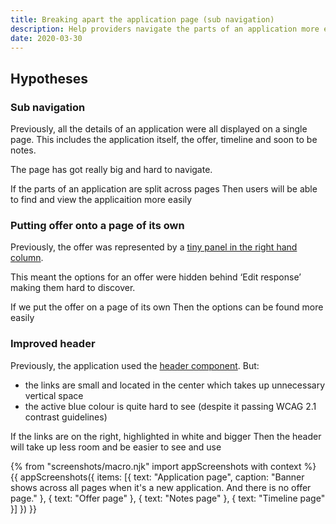 ```yaml
---
title: Breaking apart the application page (sub navigation)
description: Help providers navigate the parts of an application more easily with sub navigation
date: 2020-03-30
---
```


## Hypotheses

### Sub navigation

Previously, all the details of an application were all displayed on a single page. This includes the application itself, the offer, timeline and soon to be notes.

The page has got really big and hard to navigate.

If the parts of an application are split across pages
Then users will be able to find and view the applicaition more easily

### Putting offer onto a page of its own

Previously, the offer was represented by a [tiny panel in the right hand column](/manage-teacher-training-applications/offer-a-different-course/#details-page).

This meant the options for an offer were hidden behind ‘Edit response’ making them hard to discover.

If we put the offer on a page of its own
Then the options can be found more easily

### Improved header

Previously, the application used the [header component](https://design-system.service.gov.uk/components/header/). But:

* the links are small and located in the center which takes up unnecessary vertical space
* the active blue colour is quite hard to see (despite it passing WCAG 2.1 contrast guidelines)

If the links are on the right, highlighted in white and bigger
Then the header will take up less room and be easier to see and use

{% from "screenshots/macro.njk" import appScreenshots with context %}
{{ appScreenshots({
  items: [{
    text: "Application page",
    caption: "Banner shows across all pages when it's a new application. And there is no offer page."
  }, {
    text: "Offer page"
  }, {
    text: "Notes page"
  }, {
    text: "Timeline page"
  }]
}) }}
